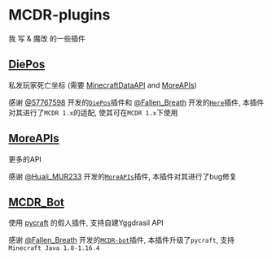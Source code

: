 # MCDR-plugins

我 写 & 魔改 的一些插件

## [DiePos](DiePos)

私发玩家死亡坐标 (需要 [MinecraftDataAPI](https://github.com/MCDReforged/MinecraftDataAPI) and [MoreAPIs](MoreAPIs))

感谢 [@57767598](https://github.com/577fkj/) 开发的[`DiePos`](https://github.com/577fkj/MCDR-plugins/blob/main/diepos.py)插件和 [@Fallen_Breath](https://github.com/Fallen-Breath) 开发的[`Here`](https://github.com/TISUnion/Here)插件,  本插件对其进行了`MCDR 1.x`的适配,  使其可在`MCDR 1.x`下使用

## [MoreAPIs](MoreAPIs)

更多的API

感谢 [@Huaji_MUR233](https://github.com/HuajiMUR233) 开发的[`MoreAPIs`](https://github.com/HuajiMUR233/MoreAPIs)插件, 本插件对其进行了bug修复

## [MCDR_Bot](MCDR_Bot)

 使用 [pycraft](https://github.com/ammaraskar/pyCraft) 的假人插件,  支持自建Yggdrasil API

感谢 [@Fallen_Breath](https://github.com/Fallen-Breath) 开发的[`MCDR-bot`](https://github.com/MCDReforged/MCDR-bot)插件, 本插件升级了`pycraft`, 支持`Minecraft Java 1.8-1.16.4`

